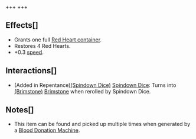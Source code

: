 +++
+++

Effects[]
---------


* Grants one full [Red Heart container](/wiki/Red_Heart_container "Red Heart container").
* Restores 4 Red Hearts.
* +0.3 [speed](/wiki/Speed "Speed").


Interactions[]
--------------


* (Added in Repentance)[(Spindown Dice)](/wiki/Spindown_Dice "Spindown Dice") [Spindown Dice](/wiki/Spindown_Dice "Spindown Dice"): Turns into [(Brimstone)](/wiki/Brimstone "Brimstone") [Brimstone](/wiki/Brimstone "Brimstone") when rerolled by Spindown Dice.


Notes[]
-------


* This item can be found and picked up multiple times when generated by a [Blood Donation Machine](/wiki/Blood_Donation_Machine "Blood Donation Machine").


